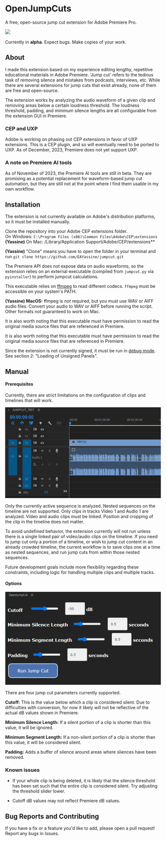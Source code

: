 # OpenJumpCuts
A free, open-source jump cut extension for Adobe Premiere Pro.

![](img/demo.gif)

Currently in **alpha**. Expect bugs. Make copies of your work.

## About
I made this extension based on my experience editing lengthy, repetitive educational materials in Adobe Premiere. 'Jump cut' refers to the tedious task of removing silence and mistakes from podcasts, interviews, etc. While there are several extensions for jump cuts that exist already, none of them are free and open-source.

The extension works by analyzing the audio waveform of a given clip and removing areas below a certain loudness threshold. The loudness threshold, padding, and minimum silence lengths are all configurable from the extension GUI in Premiere.

### CEP and UXP
Adobe is working on phasing out CEP extensions in favor of UXP extensions. This is a CEP plugin, and so will eventually need to be ported to UXP. As of December, 2023,  Premiere does not yet support UXP.

### A note on Premiere AI tools
As of November of 2023, the Premiere AI tools are still in beta. They are promising as a potential replacement for waveform-based jump cut automation, but they are still not at the point where I find them usable in my own workflow.

## Installation
The extension is not currently available on Adobe's distribution platforms, so it must be installed manually.

Clone the repository into your Adobe CEP extensions folder. \
On Windows: `C:\Program Files (x86)\Common Files\Adobe\CEP\extensions`\
**(Yassine)** On Mac: /Library/Application Support/Adobe/CEP/extensions**

**(Yassine)** "Clone" means you have to open the folder in your terminal and run `git clone https://github.com/EAYassine/jumpcut.git`


The Premiere API does not expose data on audio waveforms, so
the extension relies on an external executable (compiled from `jumpcut.py` via `pyinstaller`) to perform jumpcut calculations.

This executable relies on [ffmpeg](https://ffmpeg.org/download.html) to read different codecs. `ffmpeg` must be accessible on your system's PATH.

**(Yassine) MacOS:** ffmpeg is *not* required, but you must use WAV or AIFF audio files. Convert your audio to WAV or AIFF before running the script. Other formats not guaranteed to work on Mac.

It is also worth noting that this executable must have permission to read the original media source files that are referenced in Premiere.

It is also worth noting that this executable must have permission to read the original media source files that are referenced in Premiere.

Since the extension is not currently signed, it must be run in [debug mode](https://github.com/Adobe-CEP/Samples/tree/master/PProPanel). See section 2: "Loading of Unsigned Panels".

## Manual
#### Prerequisites
Currently, there are strict limitations on the configuration of clips and timelines that will work. 

![](img/timeline.png)

Only the currently active sequence is analyzed. 
Nested sequences on the timeline are not supported. Only clips in tracks Video 1 and Audio 1 are analyzed. Video and audio clips must be linked. Position and cropping of the clip in the timeline does not matter.  

To avoid undefined behavior, the extension currently will not run unless there is a single linked pair of video/audio clips on the timeline. If you need to jump cut only a portion of a timeline, or wish to jump cut content in an already crowded timeline, the current workflow is to save clips one at a time as nested sequences, and run jump cuts from within those nested sequences.

Future development goals include more flexibility regarding these constraints, including logic for handling multiple clips and multiple tracks.

#### Options
![](img/openjumpcut_ui.png)

There are four jump cut parameters currently supported.

**Cutoff:**
This is the value below which a clip is considered silent. Due to difficulties with conversion, for now it likely will not be reflective of the actual dB values shown in Premiere.

**Minimum Silence Length:**
If a silent portion of a clip is shorter than this value, it will be ignored.

**Minimum Segment Length:**
If a non-silent portion of a clip is shorter than this value, it will be considered silent.

**Padding:**
Adds a buffer of silence around areas where sliences have been removed.

### Known issues
- If your whole clip is being deleted, it is likely that the silence threshold has been set such that the entire clip is considered silent. Try adjusting the threshold slider lower.

- Cutoff dB values may not reflect Premiere dB values.

## Bug Reports and Contributing
If you have a fix or a feature you'd like to add, please open a pull request! Report any bugs in Issues.
